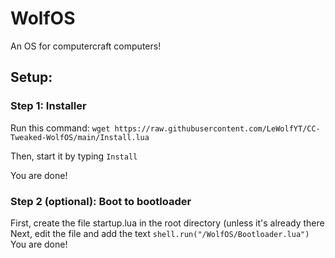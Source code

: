 # WolfOS
An OS for computercraft computers!

## Setup:
### Step 1: Installer
Run this command: `wget https://raw.githubusercontent.com/LeWolfYT/CC-Tweaked-WolfOS/main/Install.lua`

Then, start it by typing `Install`

You are done!

### Step 2 (optional): Boot to bootloader
First, create the file startup.lua in the root directory (unless it's already there
Next, edit the file and add the text `shell.run("/WolfOS/Bootloader.lua")`
You are done!
